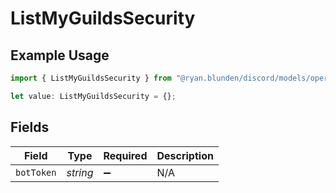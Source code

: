 # ListMyGuildsSecurity

## Example Usage

```typescript
import { ListMyGuildsSecurity } from "@ryan.blunden/discord/models/operations";

let value: ListMyGuildsSecurity = {};
```

## Fields

| Field              | Type               | Required           | Description        |
| ------------------ | ------------------ | ------------------ | ------------------ |
| `botToken`         | *string*           | :heavy_minus_sign: | N/A                |